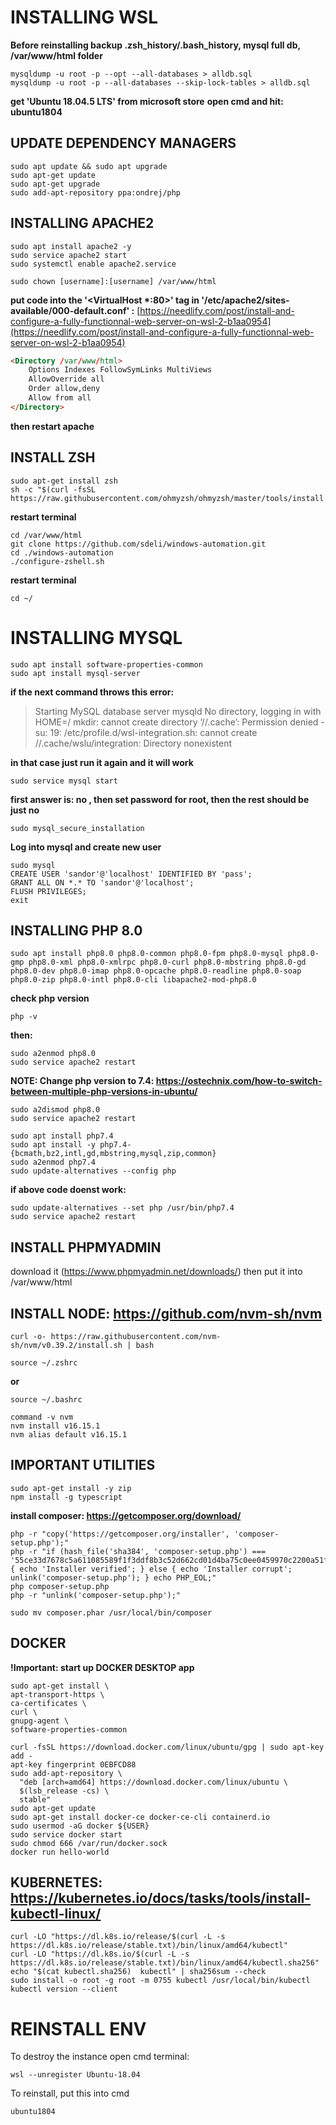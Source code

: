 # INSTALLING WSL

__Before reinstalling backup .zsh_history/.bash_history, mysql full db, /var/www/html folder__

    mysqldump -u root -p --opt --all-databases > alldb.sql
    mysqldump -u root -p --all-databases --skip-lock-tables > alldb.sql

__get 'Ubuntu 18.04.5 LTS' from microsoft store__
__open cmd and hit: ubuntu1804__
 
## UPDATE DEPENDENCY MANAGERS

    sudo apt update && sudo apt upgrade
    sudo apt-get update
    sudo apt-get upgrade
    sudo add-apt-repository ppa:ondrej/php


## INSTALLING APACHE2

    sudo apt install apache2 -y
    sudo service apache2 start
    sudo systemctl enable apache2.service
    
    sudo chown [username]:[username] /var/www/html

__put code into the '<VirtualHost *:80>' tag in '/etc/apache2/sites-available/000-default.conf' :__ [https://needlify.com/post/install-and-configure-a-fully-functionnal-web-server-on-wsl-2-b1aa0954](https://needlify.com/post/install-and-configure-a-fully-functionnal-web-server-on-wsl-2-b1aa0954)
```html
<Directory /var/www/html>
    Options Indexes FollowSymLinks MultiViews
    AllowOverride all
    Order allow,deny
    Allow from all
</Directory>
```
__then restart apache__
## INSTALL ZSH
    sudo apt-get install zsh
    sh -c "$(curl -fsSL https://raw.githubusercontent.com/ohmyzsh/ohmyzsh/master/tools/install.sh)"

__restart terminal__

    cd /var/www/html
    git clone https://github.com/sdeli/windows-automation.git
    cd ./windows-automation
    ./configure-zshell.sh

__restart terminal__

    cd ~/

# INSTALLING MYSQL
    sudo apt install software-properties-common
    sudo apt install mysql-server
 
__if the next command throws this error:__
> Starting MySQL database server mysqld No directory, logging in with HOME=/ 
mkdir: cannot create directory ‘//.cache’: Permission denied
-su: 19: /etc/profile.d/wsl-integration.sh: cannot create //.cache/wslu/integration: Directory nonexistent

__in that case just run it again and it will work__

    sudo service mysql start
 
__first answer is: no , then set password for root, then the rest should be just no__

    sudo mysql_secure_installation
 
__Log into mysql and create new user__

    sudo mysql
    CREATE USER 'sandor'@'localhost' IDENTIFIED BY 'pass';
    GRANT ALL ON *.* TO 'sandor'@'localhost';
    FLUSH PRIVILEGES;
    exit
 
 ## INSTALLING PHP 8.0
    sudo apt install php8.0 php8.0-common php8.0-fpm php8.0-mysql php8.0-gmp php8.0-xml php8.0-xmlrpc php8.0-curl php8.0-mbstring php8.0-gd php8.0-dev php8.0-imap php8.0-opcache php8.0-readline php8.0-soap php8.0-zip php8.0-intl php8.0-cli libapache2-mod-php8.0

__check php version__

    php -v

__then:__

    sudo a2enmod php8.0
    sudo service apache2 restart
 
__NOTE: Change php version to 7.4: https://ostechnix.com/how-to-switch-between-multiple-php-versions-in-ubuntu/__

    sudo a2dismod php8.0
    sudo service apache2 restart

    sudo apt install php7.4
    sudo apt install -y php7.4-{bcmath,bz2,intl,gd,mbstring,mysql,zip,common}
    sudo a2enmod php7.4
    sudo update-alternatives --config php

__if above code doenst work:__

    sudo update-alternatives --set php /usr/bin/php7.4
    sudo service apache2 restart

## INSTALL PHPMYADMIN
download it (https://www.phpmyadmin.net/downloads/) then put it into /var/www/html

## INSTALL NODE: https://github.com/nvm-sh/nvm

    curl -o- https://raw.githubusercontent.com/nvm-sh/nvm/v0.39.2/install.sh | bash

    source ~/.zshrc
__or__

    source ~/.bashrc

    command -v nvm
    nvm install v16.15.1
    nvm alias default v16.15.1
 
## IMPORTANT UTILITIES
    sudo apt-get install -y zip
    npm install -g typescript
 
__install composer: https://getcomposer.org/download/__

    php -r "copy('https://getcomposer.org/installer', 'composer-setup.php');"
    php -r "if (hash_file('sha384', 'composer-setup.php') === '55ce33d7678c5a611085589f1f3ddf8b3c52d662cd01d4ba75c0ee0459970c2200a51f492d557530c71c15d8dba01eae') { echo 'Installer verified'; } else { echo 'Installer corrupt'; unlink('composer-setup.php'); } echo PHP_EOL;"
    php composer-setup.php
    php -r "unlink('composer-setup.php');"

    sudo mv composer.phar /usr/local/bin/composer

## DOCKER
__!Important: start up DOCKER DESKTOP app__

    sudo apt-get install \
    apt-transport-https \
    ca-certificates \
    curl \
    gnupg-agent \
    software-properties-common

    curl -fsSL https://download.docker.com/linux/ubuntu/gpg | sudo apt-key add -
    apt-key fingerprint 0EBFCD88
    sudo add-apt-repository \
      "deb [arch=amd64] https://download.docker.com/linux/ubuntu \
      $(lsb_release -cs) \
      stable"
    sudo apt-get update
    sudo apt-get install docker-ce docker-ce-cli containerd.io
    sudo usermod -aG docker ${USER}
    sudo service docker start
    sudo chmod 666 /var/run/docker.sock
    docker run hello-world

## KUBERNETES: https://kubernetes.io/docs/tasks/tools/install-kubectl-linux/
    curl -LO "https://dl.k8s.io/release/$(curl -L -s https://dl.k8s.io/release/stable.txt)/bin/linux/amd64/kubectl"
    curl -LO "https://dl.k8s.io/$(curl -L -s https://dl.k8s.io/release/stable.txt)/bin/linux/amd64/kubectl.sha256"
    echo "$(cat kubectl.sha256)  kubectl" | sha256sum --check
    sudo install -o root -g root -m 0755 kubectl /usr/local/bin/kubectl
    kubectl version --client

# REINSTALL ENV
To destroy the instance open cmd terminal:

    wsl --unregister Ubuntu-18.04
 
To reinstall, put this into cmd

    ubuntu1804